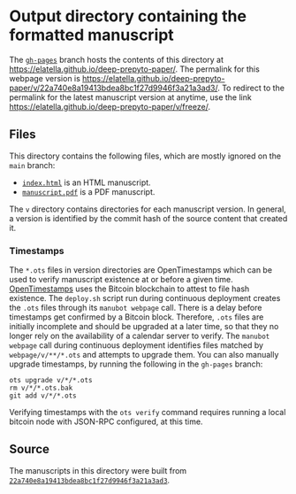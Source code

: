 # Output directory containing the formatted manuscript

The [`gh-pages`](https://github.com/elatella/deep-prepyto-paper/tree/gh-pages) branch hosts the contents of this directory at <https://elatella.github.io/deep-prepyto-paper/>.
The permalink for this webpage version is <https://elatella.github.io/deep-prepyto-paper/v/22a740e8a19413bdea8bc1f27d9946f3a21a3ad3/>.
To redirect to the permalink for the latest manuscript version at anytime, use the link <https://elatella.github.io/deep-prepyto-paper/v/freeze/>.

## Files

This directory contains the following files, which are mostly ignored on the `main` branch:

+ [`index.html`](index.html) is an HTML manuscript.
+ [`manuscript.pdf`](manuscript.pdf) is a PDF manuscript.

The `v` directory contains directories for each manuscript version.
In general, a version is identified by the commit hash of the source content that created it.

### Timestamps

The `*.ots` files in version directories are OpenTimestamps which can be used to verify manuscript existence at or before a given time.
[OpenTimestamps](https://opentimestamps.org/) uses the Bitcoin blockchain to attest to file hash existence.
The `deploy.sh` script run during continuous deployment creates the `.ots` files through its `manubot webpage` call.
There is a delay before timestamps get confirmed by a Bitcoin block.
Therefore, `.ots` files are initially incomplete and should be upgraded at a later time, so that they no longer rely on the availability of a calendar server to verify.
The `manubot webpage` call during continuous deployment identifies files matched by `webpage/v/**/*.ots` and attempts to upgrade them.
You can also manually upgrade timestamps, by running the following in the `gh-pages` branch:

```shell
ots upgrade v/*/*.ots
rm v/*/*.ots.bak
git add v/*/*.ots
```

Verifying timestamps with the `ots verify` command requires running a local bitcoin node with JSON-RPC configured, at this time.

## Source

The manuscripts in this directory were built from
[`22a740e8a19413bdea8bc1f27d9946f3a21a3ad3`](https://github.com/elatella/deep-prepyto-paper/commit/22a740e8a19413bdea8bc1f27d9946f3a21a3ad3).
